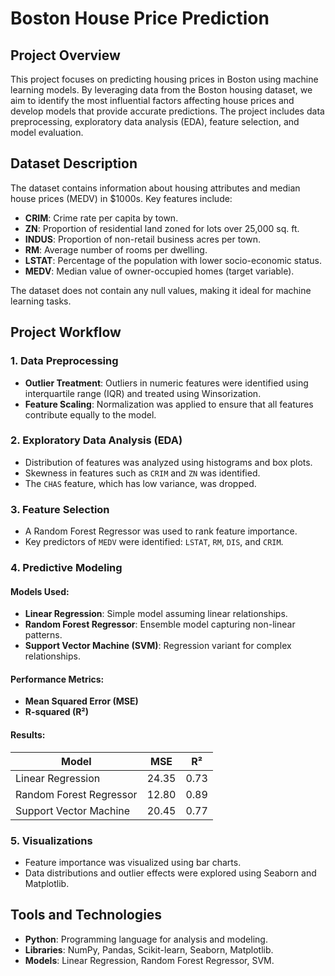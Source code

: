 # Boston House Price Prediction

## Project Overview
This project focuses on predicting housing prices in Boston using machine learning models. By leveraging data from the Boston housing dataset, we aim to identify the most influential factors affecting house prices and develop models that provide accurate predictions. The project includes data preprocessing, exploratory data analysis (EDA), feature selection, and model evaluation.

## Dataset Description
The dataset contains information about housing attributes and median house prices (MEDV) in $1000s. Key features include:
- **CRIM**: Crime rate per capita by town.
- **ZN**: Proportion of residential land zoned for lots over 25,000 sq. ft.
- **INDUS**: Proportion of non-retail business acres per town.
- **RM**: Average number of rooms per dwelling.
- **LSTAT**: Percentage of the population with lower socio-economic status.
- **MEDV**: Median value of owner-occupied homes (target variable).

The dataset does not contain any null values, making it ideal for machine learning tasks.

## Project Workflow
### 1. **Data Preprocessing**
- **Outlier Treatment**: Outliers in numeric features were identified using interquartile range (IQR) and treated using Winsorization.
- **Feature Scaling**: Normalization was applied to ensure that all features contribute equally to the model.

### 2. **Exploratory Data Analysis (EDA)**
- Distribution of features was analyzed using histograms and box plots.
- Skewness in features such as `CRIM` and `ZN` was identified.
- The `CHAS` feature, which has low variance, was dropped.

### 3. **Feature Selection**
- A Random Forest Regressor was used to rank feature importance.
- Key predictors of `MEDV` were identified: `LSTAT`, `RM`, `DIS`, and `CRIM`.

### 4. **Predictive Modeling**
#### Models Used:
- **Linear Regression**: Simple model assuming linear relationships.
- **Random Forest Regressor**: Ensemble model capturing non-linear patterns.
- **Support Vector Machine (SVM)**: Regression variant for complex relationships.

#### Performance Metrics:
- **Mean Squared Error (MSE)**
- **R-squared (R²)**

#### Results:
| Model                   | MSE  | R²    |
|--------------------------|------|-------|
| Linear Regression        | 24.35 | 0.73 |
| Random Forest Regressor  | 12.80 | 0.89 |
| Support Vector Machine   | 20.45 | 0.77 |

### 5. **Visualizations**
- Feature importance was visualized using bar charts.
- Data distributions and outlier effects were explored using Seaborn and Matplotlib.

## Tools and Technologies
- **Python**: Programming language for analysis and modeling.
- **Libraries**: NumPy, Pandas, Scikit-learn, Seaborn, Matplotlib.
- **Models**: Linear Regression, Random Forest Regressor, SVM.